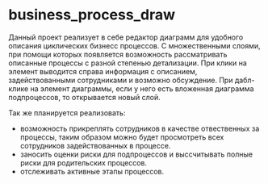 # business_process_draw
Данный проект реализует в себе редактор диаграмм для удобного описания циклических бизнесс процессов. С множественными слоями, при помощи которых появляется возможность рассматривать описанные процессы с разной степенью детализации.
При клики на элемент выводится справа информация с описанием, задействованными сотрудниками и возможно обсуждение. 
При дабл-клике на элемент диаграммы, если у него есть вложенная диаграмма подпроцессов, то открывается новый слой.

Так же планируется реализовать:
- возможность прикреплять сотрудников в качестве отвественных за процессы, таким образом можно будет просмотреть всех сотрудников задействованных в процессе.
- заносить оценки риски для подпроцессов и выссчитывать полные риски для родительских процессов.
- отслеживать активные этапы процессов.
